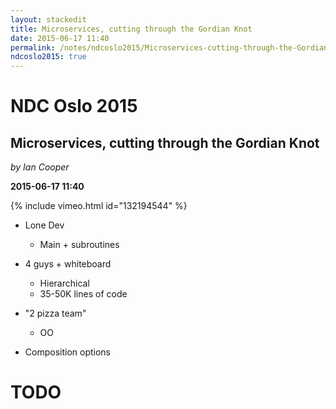 ```yaml
---
layout: stackedit
title: Microservices, cutting through the Gordian Knot
date: 2015-06-17 11:40
permalink: /notes/ndcoslo2015/Microservices-cutting-through-the-Gordian-Knot.html
ndcoslo2015: true
---
```


# NDC Oslo 2015

## Microservices, cutting through the Gordian Knot
*by Ian Cooper*

**2015-06-17 11:40**

{% include vimeo.html id="132194544" %}

* Lone Dev
	* Main + subroutines

* 4 guys +  whiteboard
	* Hierarchical
	* 35-50K lines of code

* "2 pizza team"
	* OO

* Composition options
# TODO